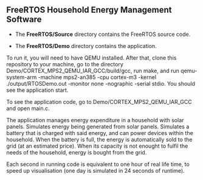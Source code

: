 ## FreeRTOS Household Energy Management Software

+ The **FreeRTOS/Source** directory contains the FreeRTOS source code.

+ The **FreeRTOS/Demo** directory contains the application.

To run it, you will need to have QEMU installed. After that, clone this repository to your machine, go to the directory Demo/CORTEX_MPS2_QEMU_IAR_GCC/build/gcc, run make, and run qemu-system-arm -machine mps2-an385 -cpu cortex-m3 -kernel ./output/RTOSDemo.out -monitor none -nographic -serial stdio. You should see the application start.

To see the application code, go to Demo/CORTEX_MPS2_QEMU_IAR_GCC and open main.c.


The application manages energy expenditure in a household with solar panels. 
Simulates energy being generated from solar panels. Simulates a battery that is charged with said energy, and can power devices within the household. When the battery is full, the energy is automatically sold to the grid (at an estimated price). When its capacity is not enought to fulfil the needs of the household, energy is bought from the grid.

Each second in running code is equivalent to one hour of real life time, to speed up visualisation (one day is simulated in 24 seconds of runtime).
